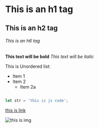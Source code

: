 # This is an h1 tag
## This is an h2 tag
###### This is an h6 tag
**This text will be bold**
*This text will be italic*

This is Unordered list:
* Item 1
* Item 2
  * Item 2a

```javascript

let str = 'this is js code';

```
[this is link](https://github.com)

![this is img]([[https://user-images.githubusercontent.com](https://media.licdn.com/dms/image/v2/D4E0BAQG-i2j7Q2WFIA/company-logo_200_200/company-logo_200_200/0/1694593112031/img_logo?e=2147483647&v=beta&t=EPGRytuEOVPFLctZkKdIxLl_1W7QhVFrLeS-GwWjJj0)](https://media.istockphoto.com/id/1403500817/photo/the-craggies-in-the-blue-ridge-mountains.jpg?s=612x612&w=0&k=20&c=N-pGA8OClRVDzRfj_9AqANnOaDS3devZWwrQNwZuDSk=))

